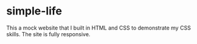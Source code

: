 # simple-life

This a mock website that I built in HTML and CSS to demonstrate my CSS skills. The site is fully responsive.
